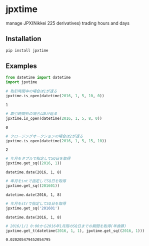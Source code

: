 # jpxtime
manage JPX(Nikkei 225 derivatives) trading hours and days

## Installation

```bash
pip install jpxtime
```

## Examples
```python
from datetime import datetime
import jpxtime

# 取引時間中の場合は1が返る
jpxtime.is_open(datetime(2016, 1, 5, 10, 0))
```
```
1
```
```python
# 取引時間外の場合は0が返る
jpxtime.is_open(datetime(2016, 1, 5, 8, 0))
```
```
0
```
```python
# クロージングオークションの場合は2が返る
jpxtime.is_open(datetime(2016, 1, 5, 15, 10))
```
```
2
```
```python
# 年月をタプルで指定してSQ日を取得
jpxtime.get_sq((2016, 1))
```
```
datetime.date(2016, 1, 8)
```
```python
# 年月をintで指定してSQ日を取得
jpxtime.get_sq((201601))
```
```
datetime.date(2016, 1, 8)
```
```python
# 年月をstrで指定してSQ日を取得
jpxtime.get_sq('201601')
```
```
datetime.date(2016, 1, 8)
```
```python
# 2016/1/1 0:00から2016年1月限のSQ日までの期間を取得(年換算)
jpxtime.get_t(datetime(2016, 1, 1), jpxtime.get_sq((2016, 1)))
```
```
0.020205479452054795
```
